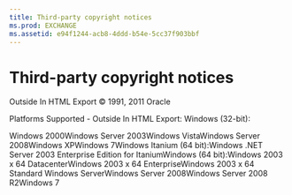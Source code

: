 ```yaml
---
title: Third-party copyright notices
ms.prod: EXCHANGE
ms.assetid: e94f1244-acb8-4ddd-b54e-5cc37f903bbf
---
```



# Third-party copyright notices

Outside In HTML Export © 1991, 2011 Oracle
  
    
    

Platforms Supported - Outside In HTML Export:
Windows (32-bit):
  
    
    

Windows 2000Windows Server 2003Windows VistaWindows Server 2008Windows XPWindows 7Windows Itanium (64 bit):Windows .NET Server 2003 Enterprise Edition for ItaniumWindows (64 bit):Windows 2003 x 64 DatacenterWindows 2003 x 64 EnterpriseWindows 2003 x 64 Standard Windows ServerWindows Server 2008Windows Server 2008 R2Windows 7
